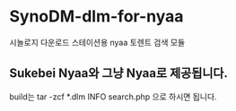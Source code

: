 # SynoDM-dlm-for-nyaa
시놀로지 다운로드 스테이션용 nyaa 토렌트 검색 모듈

## Sukebei Nyaa와 그냥 Nyaa로 제공됩니다.
build는
  		tar -zcf *.dlm INFO search.php
으로 하시면 됩니다.
